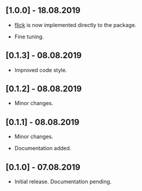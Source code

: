 ## [1.0.0] - 18.08.2019

* [flick](https://pub.dev/packages/flick) is now implemented directly to the package.

* Fine tuning.

## [0.1.3] - 08.08.2019

* Improved code style.

## [0.1.2] - 08.08.2019

* Minor changes.

## [0.1.1] - 08.08.2019

* Minor changes.

* Documentation added.

## [0.1.0] - 07.08.2019

* Initial release. Documentation pending.